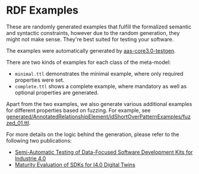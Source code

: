 # RDF Examples

These are randomly generated examples that fulfill the formalized semantic and syntactic constraints, 
however due to the random generation, they might not make sense.
They're best suited for testing your software.

The examples were automatically generated by [aas-core3.0-testgen].

There are two kinds of examples for each class of the meta-model:

* `minimal.ttl` demonstrates the minimal example, where only required properties were set.
* `complete.ttl` shows a complete example, where mandatory as well as optional properties are generated.

Apart from the two examples, we also generate various additional examples for different properties based on fuzzing.
For example, see [generated/AnnotatedRelationshipElement/idShortOverPatternExamples/fuzzed\_01.ttl].

For more details on the logic behind the generation, please refer to the following two publications:
- [Semi-Automatic Testing of Data-Focused Software Development Kits for Industrie 4.0]
- [Maturity Evaluation of SDKs for I4.0 Digital Twins]

[aas-core3.0-testgen]: https://github.com/aas-core-works/aas-core3.0-testgen
[generated/AnnotatedRelationshipElement/idShortOverPatternExamples/fuzzed\_01.ttl]: generated/AnnotatedRelationshipElement/idShortOverPatternExamples/fuzzed_01.ttl 
[Semi-Automatic Testing of Data-Focused Software Development Kits for Industrie 4.0]: https://www.researchgate.net/publication/366347536_Semi-Automatic_Testing_of_Data-Focused_Software_Development_Kits_for_Industrie_40
[Maturity Evaluation of SDKs for I4.0 Digital Twins]: https://www.researchgate.net/publication/374055610_Maturity_Evaluation_of_SDKs_for_I40_Digital_Twins
